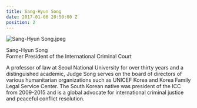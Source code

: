 ```yaml
---
title: Sang-Hyun Song
date: 2017-01-06 20:50:00 Z
position: 2
---
```


![Sang-Hyun Song.jpeg](/uploads/Sang-Hyun%20Song.jpeg)

Sang-Hyun Song <br> Former President of the International Criminal Court


A professor of law at Seoul National University for over thirty years and a distinguished academic, Judge Song serves on the board of directors of various humanitarian organizations such as UNICEF Korea and Korea Family Legal Service Center. The South Korean native was president of the ICC from 2009-2015 and is a global advocate for international criminal justice and peaceful conflict resolution.
